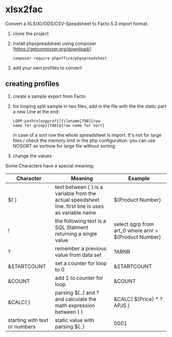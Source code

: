 # xlsx2fac

Convert a XLS(X)/ODS/CSV-Speadsheet to Facto 5.3 import format.

1. clone the project 
2. install phpspreadsheet using composer (https://getcomposer.org/download/)

   <code>composer require phpoffice/phpspreadsheet</code>

3. add your own profiles to convert

## creating profiles

1. create a sample export from Facto

2. for looping split sample in two files, add in the file with the the static part a new Line at the end:

   <code>LOOP:${path to loop profil filename}[TAB]${row name for group}[TAB]${row name for sort}</code>
   
   in case of a sort row the whole spreadsheet is import. It's not for large files / check the memory limit in the php configuration.
   you can use NOSORT as sortrow for large file without sorting

3. change the values

Some Characters have a special meaning:

Character | Meaning                                                                                            | Example
---       | ---                                                                                                | ----
${ }      | text between { } is a variable from the actual speedsheet line. first line is uses as variable name| ${Product Number}
!         | the following text is a SQL Statment returning a single value                                      | select qgrp from art_0 where arnr = ${Product Number}
?         | remember a previous value from data set                                                            | ?ARNR  
&STARTCOUNT | set a counter for loop to 0| &STARTCOUNT
&COUNT | add 1 to counter for loop | &COUNT
&CALC( )| parsing ${..} and ? and calculate the math expression between ( ) | &CALC( ${Price} * ?APJS )
starting with text or numbers | static value with parsing ${..} | 0001

